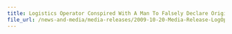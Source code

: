 ```yaml
---
title: Logistics Operator Conspired With A Man To Falsely Declare Origin Of Clothing Exports
file_url: /news-and-media/media-releases/2009-10-20-Media-Release-LogOperator.pdf
---
```

